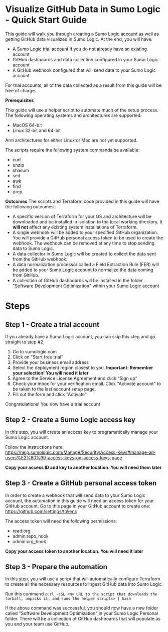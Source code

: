 # Visualize GitHub Data in Sumo Logic - Quick Start Guide

This guide will walk you through creating a Sumo Logic account as well as
getting GitHub data visualized in Sumo Logic. At the end, you will have:

- A Sumo Logic trial account if you do not already have an existing account
- GitHub dashboards and data collection configured in your Sumo Logic account
- A GitHub webhook configured that will send data to your Sumo Logic account

For trial accounts, all of the data collected as a result from this guide will
be free of charge.

**Prerequisites** 

This guide will use a helper script to automate much of the setup process. The
following operating systems and architectures are supported:

- MacOS 64-bit
- Linux 32-bit and 64-bit

Arm architectures for either Linux or Mac are not yet supported.

The scripts require the following system commands be available:
- curl
- unzip
- shasum 
- sed
- awk
- find
- grep

**Outcomes**
The scripts and Terraform code provided in this guide will have the following outcomes:

- A specific version of Terraform for your OS and architecture will be
  downloaded and be installed in isolation to the local working directory. It
  **will not** affect any existing system installations of Terraform.
- A single webhook will be added to your specified GitHub organization. You
  will provide a GitHub personal access token to be used to create the webhook.
  The webhook can be removed at any time to stop sending data to Sumo Logic.
- A data collector in Sumo Logic will be created to collect the data sent from
  the GitHub webhook.
- A data normalization processor called a Field Extraction Rule (FER) will be
  added to your Sumo Logic account to normalize the data coming from GitHub.
- A collection of GitHub dashboards will be installed in the folder "Software
  Development Optimization" within your Sumo Logic account


# Steps

## Step 1 - Create a trial account
If you already have a Sumo Logic account, you can skip this step and go straight to step #2

1) Go to sumologic.com
2) Click on "Start free trial"
3) Provide your business email address
4) Select the deployment region closest to you. **Important: Remember your selection! You will need it later**
5) Agree to the Service License Agreement and click "Sign up"
6) Check your inbox for your verification email. Click "Activate account" to be taken to the last account setup page.
7) Fill out the form and click "Activate"

Congratulations! You now have a trial account

## Step 2 - Create a Sumo Logic access key
In this step, you will create an access key to programatically manage your Sumo Logic account.

Follow the instructions here: https://help.sumologic.com/Manage/Security/Access-Keys#manage-all-users%E2%80%99-access-keys-on-access-keys-page

**Copy your access ID and key to another location. You will need them later**

## Step 3 - Create a GitHub personal access token

In order to create a webhook that will send data to your Sumo Logic account,
the automation in this guide will need an access token for your GitHub account.
Go to this page in your GitHub account to create one:
https://github.com/settings/tokens

The access token will need the following permissions:

- read:org
- admin:repo_hook
- admin:org_hook

**Copy your access token to another location. You will need it later**

## Step 3 - Prepare the automation

In this step, you will use a script that will automatically configure Terraform
to create all the necessary resources to ingest GitHub data into Sumo Logic.

Run this command `curl -sSL <my URL to the script that downloads the tarball, unpacks it, and runs the helper scripts> | bash`

If the above command was successful, you should now have a new folder called
"Software Development Optimization" in your Sumo Logic Personal folder. There
will be a collection of GitHub dashboards that will populate as you and your
team use GitHub.

